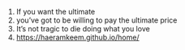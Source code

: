 1. If you want the ultimate
2. you’ve got to be willing to pay the ultimate price
3. It’s not tragic to die doing what you love
4. https://haeramkeem.github.io/home/
